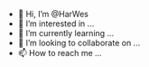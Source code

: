 - 👋 Hi, I’m @HarWes
- 👀 I’m interested in ...
- 🌱 I’m currently learning ...
- 💞️ I’m looking to collaborate on ...
- 📫 How to reach me ...

<!---
HarWes/HarWes is a ✨ special ✨ repository because its `README.md` (this file) appears on your GitHub profile.
You can click the Preview link to take a look at your changes.
--->
